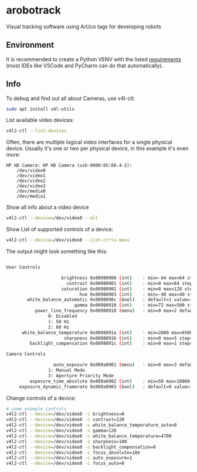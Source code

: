 # arobotrack
Visual tracking software using ArUco tags for developing robots

## Environment

It is recommended to create a Python VENV with the listed [requirements](requirements.txt) (most IDEs like VSCode and PyCharm can do that automatically).

## Info

To debug and find out all about Cameras, use v4l-ctl:

```bash
sudo apt install v4l-utils
```

List available video devices:

```bash
v4l2-ctl --list-devices
```

Often, there are multiple logical video interfaces for a single physical device.
Usually it's one or two per physical device, in this example it's even more:

```
HP HD Camera: HP HD Camera (usb-0000:05:00.4-2):
	/dev/video0
	/dev/video1
	/dev/video2
	/dev/video3
	/dev/media0
	/dev/media1
```

Show all info about a video device

```bash
v4l2-ctl --device=/dev/video0 --all
```

Show List of supported controls of a device:

```bash
v4l2-ctl --device=/dev/video0 --list-ctrls-menu
```

The output might look something like this:

```bash

User Controls

                     brightness 0x00980900 (int)    : min=-64 max=64 step=1 default=0 value=0
                       contrast 0x00980901 (int)    : min=0 max=64 step=1 default=32 value=32
                     saturation 0x00980902 (int)    : min=0 max=128 step=1 default=64 value=64
                            hue 0x00980903 (int)    : min=-40 max=40 step=1 default=0 value=0
        white_balance_automatic 0x0098090c (bool)   : default=1 value=1
                          gamma 0x00980910 (int)    : min=72 max=500 step=1 default=100 value=100
           power_line_frequency 0x00980918 (menu)   : min=0 max=2 default=1 value=1 (50 Hz)
				0: Disabled
				1: 50 Hz
				2: 60 Hz
      white_balance_temperature 0x0098091a (int)    : min=2800 max=6500 step=10 default=4000 value=4000 flags=inactive
                      sharpness 0x0098091b (int)    : min=0 max=5 step=1 default=0 value=0
         backlight_compensation 0x0098091c (int)    : min=0 max=1 step=1 default=0 value=0

Camera Controls

                  auto_exposure 0x009a0901 (menu)   : min=0 max=3 default=3 value=3 (Aperture Priority Mode)
				1: Manual Mode
				3: Aperture Priority Mode
         exposure_time_absolute 0x009a0902 (int)    : min=50 max=10000 step=1 default=300 value=300 flags=inactive
     exposure_dynamic_framerate 0x009a0903 (bool)   : default=0 value=1

```

Change controls of a device:

```bash
# some example controls
v4l2-ctl --device=/dev/video0 -c brightness=0
v4l2-ctl --device=/dev/video0 -c contrast=120
v4l2-ctl --device=/dev/video0 -c white_balance_temperature_auto=0
v4l2-ctl --device=/dev/video0 -c gamma=120
v4l2-ctl --device=/dev/video0 -c white_balance_temperature=4700
v4l2-ctl --device=/dev/video0 -c sharpness=100
v4l2-ctl --device=/dev/video0 -c backlight_compensation=0
v4l2-ctl --device=/dev/video0 -c focus_absolute=10e
v4l2-ctl --device=/dev/video0 -c auto_exposure=1
v4l2-ctl --device=/dev/video0 -c focus_auto=0
```